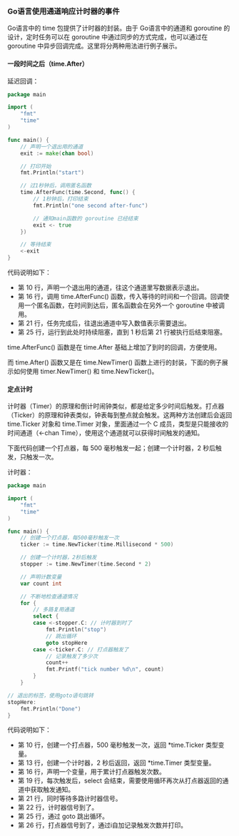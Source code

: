 ### Go语言使用通道响应计时器的事件

Go语言中的 time 包提供了计时器的封装。由于 Go语言中的通道和 goroutine 的设计，定时任务可以在 goroutine 中通过同步的方式完成，也可以通过在 goroutine 中异步回调完成。这里将分两种用法进行例子展示。

#### 一段时间之后（time.After）

延迟回调：

```go
package main

import (
	"fmt"
	"time"
)

func main() {
	// 声明一个退出用的通道
	exit := make(chan bool)

	// 打印开始
	fmt.Println("start")

	// 过1秒钟后，调用匿名函数
	time.AfterFunc(time.Second, func() {
		// 1秒钟后，打印结束
		fmt.Println("one second after-func")

		// 通知main函数的 goroutine 已经结束
		exit <- true
	})

	// 等待结束
	<-exit
}
```

代码说明如下：
- 第 10 行，声明一个退出用的通道，往这个通道里写数据表示退出。
- 第 16 行，调用 time.AfterFunc() 函数，传入等待的时间和一个回调。回调使用一个匿名函数，在时间到达后，匿名函数会在另外一个 goroutine 中被调用。
- 第 21 行，任务完成后，往退出通道中写入数值表示需要退出。
- 第 25 行，运行到此处时持续阻塞，直到 1 秒后第 21 行被执行后结束阻塞。

time.AfterFunc() 函数是在 time.After 基础上增加了到时的回调，方便使用。

而 time.After() 函数又是在 time.NewTimer() 函数上进行的封装，下面的例子展示如何使用 timer.NewTimer() 和 time.NewTicker()。

#### 定点计时

计时器（Timer）的原理和倒计时闹钟类似，都是给定多少时间后触发。打点器（Ticker）的原理和钟表类似，钟表每到整点就会触发。这两种方法创建后会返回 time.Ticker 对象和 time.Timer 对象，里面通过一个 C 成员，类型是只能接收的时间通道（<-chan Time），使用这个通道就可以获得时间触发的通知。

下面代码创建一个打点器，每 500 毫秒触发一起；创建一个计时器，2 秒后触发，只触发一次。

计时器：

```go
package main

import (
	"fmt"
	"time"
)

func main() {
	// 创建一个打点器，每500毫秒触发一次
	ticker := time.NewTicker(time.Millisecond * 500)

	// 创建一个计时器，2秒后触发
	stopper := time.NewTimer(time.Second * 2)

	// 声明计数变量
	var count int

	// 不断地检查通道情况
	for {
		// 多路复用通道
		select {
		case <-stopper.C: // 计时器到时了
			fmt.Println("stop")
			// 跳出循环
			goto stopHere
		case <-ticker.C: // 打点器触发了
			// 记录触发了多少次
			count++
			fmt.Printf("tick number %d\n", count)
		}
	}

// 退出的标签，使用goto语句跳转
stopHere:
	fmt.Println("Done")
}
```

代码说明如下：
- 第 10 行，创建一个打点器，500 毫秒触发一次，返回 *time.Ticker 类型变量。
- 第 13 行，创建一个计时器，2 秒后返回，返回 *time.Timer 类型变量。
- 第 16 行，声明一个变量，用于累计打点器触发次数。
- 第 19 行，每次触发后，select 会结束，需要使用循环再次从打点器返回的通道中获取触发通知。
- 第 21 行，同时等待多路计时器信号。
- 第 22 行，计时器信号到了。
- 第 25 行，通过 goto 跳出循环。
- 第 26 行，打点器信号到了，通过i自加记录触发次数并打印。